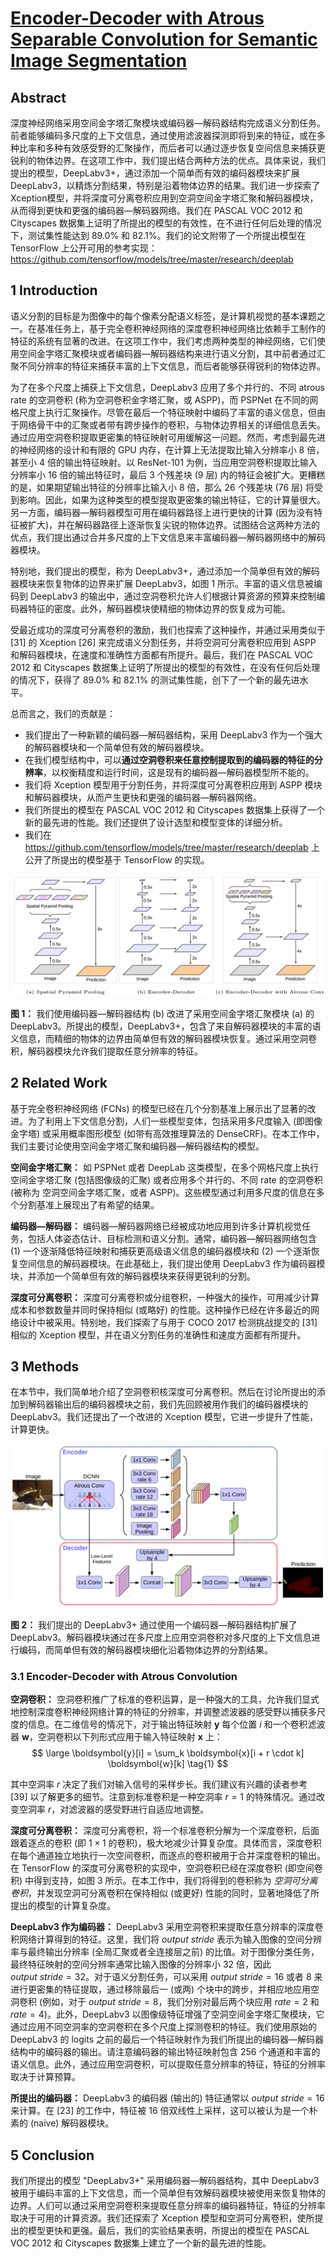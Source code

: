 # [Encoder-Decoder with Atrous Separable Convolution for Semantic Image Segmentation](https://arxiv.org/pdf/1802.02611.pdf)

## Abstract

深度神经网络采用空间金字塔汇聚模块或编码器—解码器结构完成语义分割任务。前者能够编码多尺度的上下文信息，通过使用滤波器探测即将到来的特征，或在多种比率和多种有效感受野的汇聚操作，而后者可以通过逐步恢复空间信息来捕获更锐利的物体边界。在这项工作中，我们提出结合两种方法的优点。具体来说，我们提出的模型，DeepLabv3+，通过添加一个简单而有效的编码器模块来扩展 DeepLabv3，以精炼分割结果，特别是沿着物体边界的结果。我们进一步探索了 Xception模型，并将深度可分离卷积应用到空洞空间金字塔汇聚和解码器模块，从而得到更快和更强的编码器—解码器网络。我们在 PASCAL VOC 2012 和 Cityscapes 数据集上证明了所提出的模型的有效性，在不进行任何后处理的情况下，测试集性能达到 89.0% 和 82.1%。我们的论文附带了一个所提出模型在 TensorFlow 上公开可用的参考实现：https://github.com/tensorflow/models/tree/master/research/deeplab

## 1 Introduction

语义分割的目标是为图像中的每个像素分配语义标签，是计算机视觉的基本课题之一。在基准任务上，基于完全卷积神经网络的深度卷积神经网络比依赖手工制作的特征的系统有显著的改进。在这项工作中，我们考虑两种类型的神经网络，它们使用空间金字塔汇聚模块或者编码器—解码器结构来进行语义分割，其中前者通过汇聚不同分辨率的特征来捕获丰富的上下文信息，而后者能够获得锐利的物体边界。

为了在多个尺度上捕获上下文信息，DeepLabv3 应用了多个并行的、不同 atrous rate 的空洞卷积 (称为空洞卷积金字塔汇聚，或 ASPP)，而 PSPNet 在不同的网格尺度上执行汇聚操作。尽管在最后一个特征映射中编码了丰富的语义信息，但由于网络骨干中的汇聚或者带有跨步操作的卷积，与物体边界相关的详细信息丢失。通过应用空洞卷积提取更密集的特征映射可用缓解这一问题。然而，考虑到最先进的神经网络的设计和有限的 GPU 内存，在计算上无法提取比输入分辨率小 8 倍，甚至小 4 倍的输出特征映射。以 ResNet-101 为例，当应用空洞卷积提取比输入分辨率小 16 倍的输出特征时，最后 3 个残差块 (9 层) 内的特征会被扩大。更糟糕的是，如果期望输出特征的分辨率比输入小 8 倍，那么 26 个残差块 (76 层) 将受到影响。因此，如果为这种类型的模型提取更密集的输出特征，它的计算量很大。另一方面，编码器—解码器模型可用在编码器路径上进行更快的计算 (因为没有特征被扩大)，并在解码器路径上逐渐恢复尖锐的物体边界。试图结合这两种方法的优点，我们提出通过合并多尺度的上下文信息来丰富编码器—解码器网络中的解码器模块。

特别地，我们提出的模型，称为 DeepLabv3+，通过添加一个简单但有效的解码器模块来恢复物体的边界来扩展 DeepLabv3，如图 1 所示。丰富的语义信息被编码到 DeepLabv3 的输出中，通过空洞卷积允许人们根据计算资源的预算来控制编码器特征的密度。此外，解码器模块使精细的物体边界的恢复成为可能。

受最近成功的深度可分离卷积的激励，我们也探索了这种操作，并通过采用类似于 [31] 的 Xception [26] 来完成语义分割任务，并将空洞可分离卷积应用到 ASPP 和解码器模块，在速度和准确性方面都有所提升。最后，我们在 PASCAL VOC 2012 和 Cityscapes 数据集上证明了所提出的模型的有效性，在没有任何后处理的情况下，获得了 89.0% 和 82.1% 的测试集性能，创下了一个新的最先进水平。

总而言之，我们的贡献是：

- 我们提出了一种新颖的编码器—解码器结构，采用 DeepLabv3 作为一个强大的解码器模块和一个简单但有效的解码器模块。
- 在我们模型结构中，可以**通过空洞卷积来任意控制提取到的编码器的特征的分辨率**，以权衡精度和运行时间，这是现有的编码器—解码器模型所不能的。
- 我们将 Xception 模型用于分割任务，并将深度可分离卷积应用到 ASPP 模块和解码器模块，从而产生更快和更强的编码器—解码器网络。
- 我们所提出的模型在 PASCAL VOC 2012 和 Cityscapes 数据集上获得了一个新的最先进的性能。我们还提供了设计选型和模型变体的详细分析。
- 我们在 https://github.com/tensorflow/models/tree/master/research/deeplab 上公开了所提出的模型基于 TensorFlow 的实现。

<img src="assets/DeepLabv3Plus_fig1.png" title="图1">

**图 1：** 我们使用编码器—解码器结构 (b) 改进了采用空间金字塔汇聚模块 (a) 的 DeepLabv3。所提出的模型，DeepLabv3+，包含了来自解码器模块的丰富的语义信息，而精细的物体的边界由简单但有效的解码器模块恢复。通过采用空洞卷积，解码器模块允许我们提取任意分辨率的特征。

## 2 Related Work

基于完全卷积神经网络 (FCNs) 的模型已经在几个分割基准上展示出了显著的改进。为了利用上下文信息分割，人们一些模型变体，包括采用多尺度输入 (即图像金字塔) 或采用概率图形模型 (如带有高效推理算法的 DenseCRF)。在本工作中，我们主要讨论使用空间金字塔汇聚和编码器—解码器结构的模型。

**空间金字塔汇聚：** 如 PSPNet 或者 DeepLab 这类模型，在多个网格尺度上执行空间金字塔汇聚 (包括图像级的汇聚) 或者应用多个并行的、不同 rate 的空洞卷积 (被称为 空洞空间金字塔汇聚，或者 ASPP)。这些模型通过利用多尺度的信息在多个分割基准上展现出了有希望的结果。

**编码器—解码器：** 编码器—解码器网络已经被成功地应用到许多计算机视觉任务，包括人体姿态估计、目标检测和语义分割。通常，编码器—解码器网络包含 (1) 一个逐渐降低特征映射和捕获更高级语义信息的编码器模块和 (2) 一个逐渐恢复空间信息的解码器模块。在此基础上，我们提出使用 DeepLabv3 作为编码器模块，并添加一个简单但有效的解码器模块来获得更锐利的分割。

**深度可分离卷积：** 深度可分离卷积或分组卷积，一种强大的操作，可用减少计算成本和参数数量并同时保持相似 (或略好) 的性能。这种操作已经在许多最近的网络设计中被采用。特别地，我们探索了与用于 COCO 2017 检测挑战提交的 [31] 相似的 Xception 模型，并在语义分割任务的准确性和速度方面都有所提升。

## 3 Methods

在本节中，我们简单地介绍了空洞卷积核深度可分离卷积。然后在讨论所提出的添加到解码器输出后的编码器模块之前，我们先回顾被用作我们的编码器模块的 DeepLabv3。我们还提出了一个改进的 Xception 模型，它进一步提升了性能，计算更快。

<img src="assets/DeepLabv3Plus_fig2.png" title="图2">

**图 2：** 我们提出的 DeepLabv3+ 通过使用一个编码器—解码器结构扩展了 DeepLabv3。解码器模块通过在多尺度上应用空洞卷积对多尺度的上下文信息进行编码，而简单但有效的解码器模块细化沿着物体边界的分割结果。

### 3.1 Encoder-Decoder with Atrous Convolution

**空洞卷积：** 空洞卷积推广了标准的卷积运算，是一种强大的工具，允许我们显式地控制深度卷积神经网络计算的特征的分辨率，并调整滤波器的感受野以捕获多尺度的信息。在二维信号的情况下，对于输出特征映射 $\boldsymbol{y}$ 每个位置 $i$ 和一个卷积滤波器 $\boldsymbol{w}$，空洞卷积以下列形式应用于输入特征映射 $\boldsymbol{x}$ 上：
$$
\large \boldsymbol{y}[i] = \sum_k \boldsymbol{x}[i + r \cdot k] \boldsymbol{w}[k] \tag{1}
$$

其中空洞率 $r$ 决定了我们对输入信号的采样步长。我们建议有兴趣的读者参考 [39] 以了解更多的细节。注意到标准卷积是一种空洞率 $r = 1$ 的特殊情况。通过改变空洞率 $r$，对滤波器的感受野进行自适应地调整。

**深度可分离卷积：** 深度可分离卷积，将一个标准卷积分解为一个深度卷积，后面跟着逐点的卷积 (即 $1 \times 1$ 的卷积)，极大地减少计算复杂度。具体而言，深度卷积在每个通道独立地执行一次空间卷积，而逐点的卷积被用于合并深度卷积的输出。在 TensorFlow 的深度可分离卷积的实现中，空洞卷积已经在深度卷积 (即空间卷积) 中得到支持，如图 3 所示。在本工作中，我们将得到的卷积称为 *空洞可分离卷积*，并发现空洞可分离卷积在保持相似 (或更好) 性能的同时，显著地降低了所提出的模型的计算复杂度。

**DeepLabv3 作为编码器：** DeepLabv3 采用空洞卷积来提取任意分辨率的深度卷积网络计算得到的特征。这里，我们将 $output \ stride$ 表示为输入图像的空间分辨率与最终输出分辨率 (全局汇聚或者全连接层之前) 的比值。对于图像分类任务，最终特征映射的空间分辨率通常比输入图像的分辨率小 32 倍，因此 $output \ stride = 32$。对于语义分割任务，可以采用 $output \ stride = 16$ 或者 8 来进行更密集的特征提取，通过移除最后一 (或两) 个块中的跨步，并相应地应用空洞卷积 (例如，对于 $output \ stride = 8$，我们分别对最后两个块应用 $rate = 2$ 和 $rate = 4$)。此外，DeepLabv3 以图像级特征增强了空洞空间金字塔汇聚模块，它通过应用不同空洞率的空洞卷积在多个尺度上探测卷积的特征。我们使用原始的 DeepLabv3 的 logits 之前的最后一个特征映射作为我们所提出的编码器—解码器结构中的编码器的输出。请注意编码器的输出特征映射包含 256 个通道和丰富的语义信息。此外，通过应用空洞卷积，可以提取任意分辨率的特征，特征的分辨率取决于计算预算。

**所提出的编码器：** DeepLabv3 的编码器 (输出的) 特征通常以 $output \ stride = 16$ 来计算。在 [23] 的工作中，特征被 16 倍双线性上采样，这可以被认为是一个朴素的 (naive) 解码器模块。

## 5 Conclusion

我们所提出的模型 "DeepLabv3+" 采用编码器—解码器结构，其中 DeepLabv3 被用于编码丰富的上下文信息，而一个简单但有效解码器模块被使用来恢复物体的边界。人们可以通过采用空洞卷积来提取任意分辨率的编码器特征，特征的分辨率取决于可用的计算资源。我们还探索了 Xception 模型和空洞可分离卷积，使所提出的模型更快和更强。最后，我们的实验结果表明，所提出的模型在 PASCAL VOC 2012 和 Cityscapes 数据集上建立了一个新的最先进的性能。
